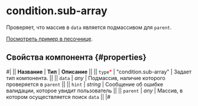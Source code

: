# condition.sub-array

Проверяет, что массив в `data` является подмассивом для `parent`.

[Посмотреть пример в песочнице](https://clck.ru/T9a4k).

## Свойства компонента {#properties}

#|
|| **Название** | **Тип** | **Описание** ||
|| `type`<span style="color: red">\*</span> | "condition.sub-array" | Задает тип компонента. ||
|| `data` | _any_ | Подмассив, наличие которого проверяется в `parent` ||
|| `hint` | _string_ | Сообщение об ошибке валидации, которое увидит пользователь ||
|| `parent` | _any_ | Массив, в котором осуществляется поиск `data` ||
|#
